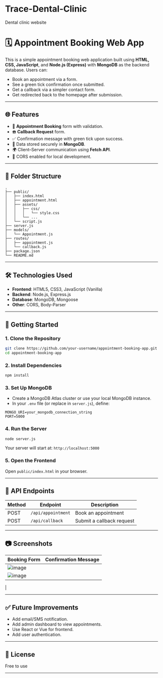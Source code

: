 # Trace-Dental-Clinic
Dental clinic website


# 🗓️ Appointment Booking Web App

This is a simple appointment booking web application built using **HTML, CSS, JavaScript**, and **Node.js (Express)** with **MongoDB** as the backend database. Users can:

* Book an appointment via a form.
* See a green tick confirmation once submitted.
* Get a callback via a simpler contact form.
* Get redirected back to the homepage after submission.

---

## 🌐 Features

* 📆 **Appointment Booking** form with validation.
* ☎️ **Callback Request** form.
* ✅ Confirmation message with green tick upon success.
* 📄 Data stored securely in **MongoDB**.
* 🌍 Client–Server communication using **Fetch API**.
* 🔐 CORS enabled for local development.

---

## 📁 Folder Structure

```
.
├── public/
│   ├── index.html
│   ├── appointment.html
│   ├── assets/
│   │   ├── css/
│   │   │   └── style.css
│   │   └── ...
│   └── script.js
├── server.js
├── models/
│   └── Appointment.js
├── routes/
│   ├── appointment.js
│   └── callback.js
├── package.json
└── README.md
```

---

## 🛠️ Technologies Used

* **Frontend**: HTML5, CSS3, JavaScript (Vanilla)
* **Backend**: Node.js, Express.js
* **Database**: MongoDB, Mongoose
* **Other**: CORS, Body-Parser

---

## 🚀 Getting Started

### 1. Clone the Repository

```bash
git clone https://github.com/your-username/appointment-booking-app.git
cd appointment-booking-app
```

### 2. Install Dependencies

```bash
npm install
```

### 3. Set Up MongoDB

* Create a MongoDB Atlas cluster or use your local MongoDB instance.
* In your `.env` file (or replace in `server.js`), define:

```env
MONGO_URI=your_mongodb_connection_string
PORT=5000
```

### 4. Run the Server

```bash
node server.js
```

Your server will start at: `http://localhost:5000`

### 5. Open the Frontend

Open `public/index.html` in your browser.

---

## 🔁 API Endpoints

| Method | Endpoint           | Description               |
| ------ | ------------------ | ------------------------- |
| POST   | `/api/appointment` | Book an appointment       |
| POST   | `/api/callback`    | Submit a callback request |

---

## 📷 Screenshots

| Booking Form                  | Confirmation Message                |
| ----------------------------- | ----------------------------------- |
| ![image](https://github.com/user-attachments/assets/b8cce1c0-34b1-4417-be49-a6fe9a6f3c56)
 |![image](https://github.com/user-attachments/assets/e1e3ddf6-7ff4-46db-b889-e54a8f350c62)
 |

---

## ✅ Future Improvements

* Add email/SMS notification.
* Add admin dashboard to view appointments.
* Use React or Vue for frontend.
* Add user authentication.

---

## 📄 License

Free to use

---

